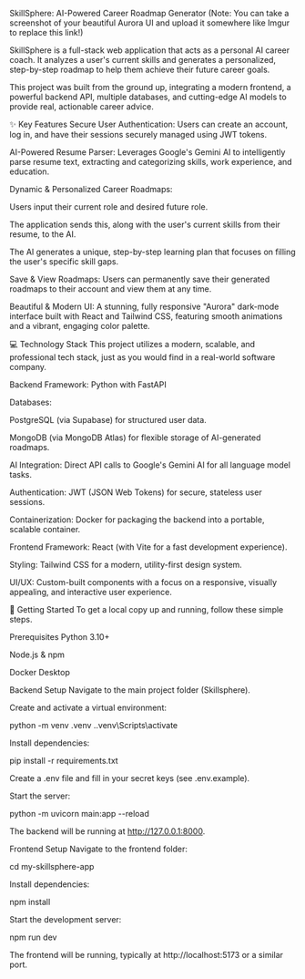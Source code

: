 SkillSphere: AI-Powered Career Roadmap Generator
(Note: You can take a screenshot of your beautiful Aurora UI and upload it somewhere like Imgur to replace this link!)

SkillSphere is a full-stack web application that acts as a personal AI career coach. It analyzes a user's current skills and generates a personalized, step-by-step roadmap to help them achieve their future career goals.

This project was built from the ground up, integrating a modern frontend, a powerful backend API, multiple databases, and cutting-edge AI models to provide real, actionable career advice.

✨ Key Features
Secure User Authentication: Users  can create an account, log in, and have their sessions securely managed using JWT tokens.

AI-Powered Resume Parser: Leverages Google's Gemini AI to intelligently parse resume text, extracting and categorizing skills, work experience, and education.

Dynamic & Personalized Career Roadmaps:

Users input their current role and desired future role.

The application sends this, along with the user's current skills from their resume, to the AI.

The AI generates a unique, step-by-step learning plan that focuses on filling the user's specific skill gaps.

Save & View Roadmaps: Users can permanently save their generated roadmaps to their account and view them at any time.

Beautiful & Modern UI: A stunning, fully responsive "Aurora" dark-mode interface built with React and Tailwind CSS, featuring smooth animations and a vibrant, engaging color palette.

💻 Technology Stack
This project utilizes a modern, scalable, and professional tech stack, just as you would find in a real-world software company.

Backend
Framework: Python with FastAPI

Databases:

PostgreSQL (via Supabase) for structured user data.

MongoDB (via MongoDB Atlas) for flexible storage of AI-generated roadmaps.

AI Integration: Direct API calls to Google's Gemini AI for all language model tasks.

Authentication: JWT (JSON Web Tokens) for secure, stateless user sessions.

Containerization: Docker for packaging the backend into a portable, scalable container.

Frontend
Framework: React (with Vite for a fast development experience).

Styling: Tailwind CSS for a modern, utility-first design system.

UI/UX: Custom-built components with a focus on a responsive, visually appealing, and interactive user experience.

🚀 Getting Started
To get a local copy up and running, follow these simple steps.

Prerequisites
Python 3.10+

Node.js & npm

Docker Desktop

Backend Setup
Navigate to the main project folder (Skillsphere).

Create and activate a virtual environment:

python -m venv .venv
.\.venv\Scripts\activate

Install dependencies:

pip install -r requirements.txt

Create a .env file and fill in your secret keys (see .env.example).

Start the server:

python -m uvicorn main:app --reload

The backend will be running at http://127.0.0.1:8000.

Frontend Setup
Navigate to the frontend folder:

cd my-skillsphere-app

Install dependencies:

npm install

Start the development server:

npm run dev

The frontend will be running, typically at http://localhost:5173 or a similar port.
